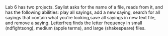 Lab 6 has two projects. Saylist asks for the name of a file, reads from it, and has the following abilities: play all sayings, add a new saying, search for all sayings that contain what you're looking,save all sayings in new text file, and remove a saying. Letterfreq finds the letter frequency in small (ndfightsong), medium (apple terms), and large (shakespeare) files.

